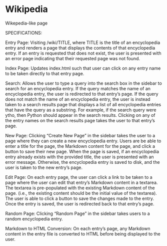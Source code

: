 # Wikipedia
Wikepedia-like page

SPECIFICATIONS: 

Entry Page: 
Visiting /wiki/TITLE, where TITLE is the title of an encyclopedia entry and renders a page that displays the contents of that encyclopedia entry.
If an entry is requested that does not exist, the user is presented with an error page indicating that their requested page was not found.

Index Page: 
Updates index.html such that user can click on any entry name to be taken directly to that entry page.

Search: 
Allows the user to type a query into the search box in the sidebar to search for an encyclopedia entry.
If the query matches the name of an encyclopedia entry, the user is redirected to that entry’s page.
If the query does not match the name of an encyclopedia entry, the user is instead taken to a search results page that displays a list of all encyclopedia entries that have the query as a substring. For example, if the search query were ytho, then Python should appear in the search results.
Clicking on any of the entry names on the search results page takes the user to that entry’s page.

New Page: 
Clicking “Create New Page” in the sidebar takes the user to a page where they can create a new encyclopedia entry.
Users are be able to enter a title for the page, the Markdown content for the page, and click a button to save their new page.
When the page is saved, if an encyclopedia entry already exists with the provided title, the user is presented with an error message.
Otherwise, the encyclopedia entry is saved to disk, and the user is taken to the new entry’s page.

Edit Page: 
On each entry page, the user can click a link to be taken to a page where the user can edit that entry’s Markdown content in a textarea.
The textarea is pre-populated with the existing Markdown content of the page. (i.e., the existing content should be the initial value of the textarea).
The user is able to click a button to save the changes made to the entry.
Once the entry is saved, the user is redirected back to that entry’s page.

Random Page: 
Clicking “Random Page” in the sidebar takes users to a random encyclopedia entry.

Markdown to HTML Conversion: 
On each entry’s page, any Markdown content in the entry file is converted to HTML before being displayed to the user.

